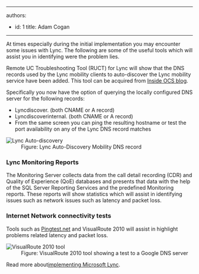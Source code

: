 

---
authors:
  - id: 1
    title: Adam Cogan
---




<span class='intro'> At times especially during the initial implementation you may encounter some issues with Lync. The following are some of the useful tools which will assist you in identifying were the problem lies. </span>

<p>Remote UC Troubleshooting Tool (RUCT) for Lync will show that the DNS records used by the Lync mobility clients to auto-discover the Lync mobility service have been added. This tool can be acquired from 
   <a href="http&#58;//insideocs.com/" target="_blank">Inside OCS blog</a>.</p><p>Specifically you now have the option of querying the locally configured DNS server for the following records&#58;</p><ul><li>Lyncdiscover. (both CNAME or A record)</li><li>Lyncdiscoverinternal. (both CNAME or A record)</li><li>From the same screen you can ping the resulting hostname or test the port availability on any of the Lync DNS record matches</li></ul><dl class="image"><dt>
<img src="/PublishingImages/lync-auto-discovery.jpg" alt="Lync Auto-discovery" class="ms-rteCustom-ImageArea" /> </dt><dd>Figure&#58; Lync Auto-Discovery Mobility DNS record</dd></dl><h3 class="ssw15-rteElement-H3">Lync Monitoring Reports</h3><p>The Monitoring Server collects data from the call detail recording (CDR) and Quality of Experience (QoE) databases and presents that data with the help of the SQL Server Reporting Services and the predefined Monitoring reports. These reports will show statistics which will assist in identifying issues such as network issues such as latency and packet loss.</p><h3 class="ssw15-rteElement-H3">Internet Network connectivity tests</h3><p>Tools such as 
   <a href="http&#58;//pingtest.net/" target="_blank">Pingtest.net</a> and VisualRoute 2010 will assist in highlight problems related latency and packet loss.</p><dl class="image"><dt><img src="/PublishingImages/visualroute-tool.jpg" alt="VisualRoute 2010 tool" class="ms-rteCustom-ImageArea" /> </dt><dd>Figure&#58; VisualRoute 2010 tool showing a test to a Google DNS server</dd></dl><p>Read more about 
   <a href="http&#58;//www.ssw.com.au/ssw/Consulting/Lync.aspx">​implementing Microsoft Lync</a>.</p>​


